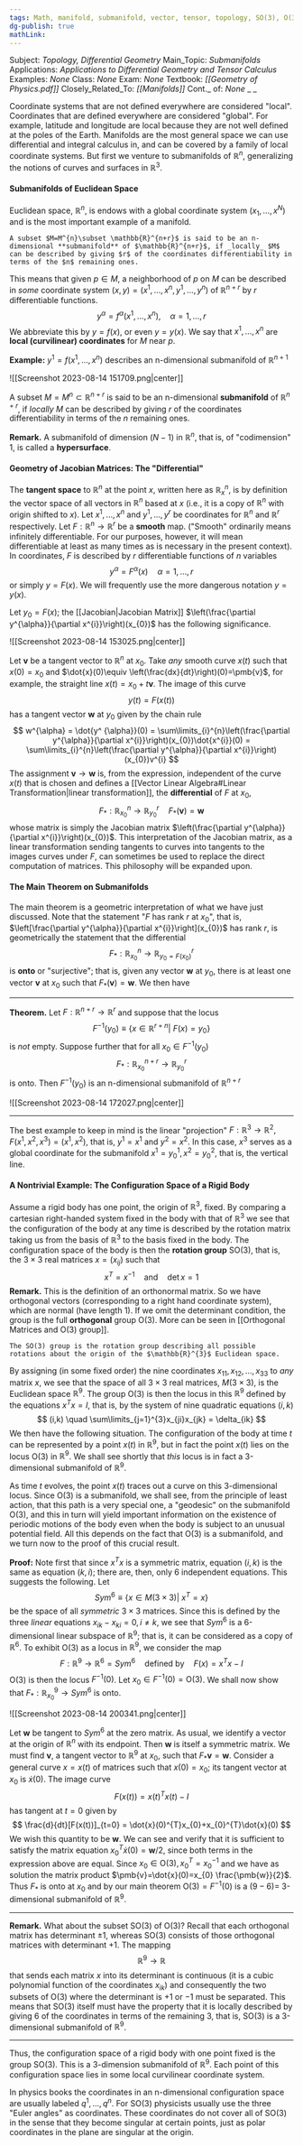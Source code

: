 ```yaml
---
tags: Math, manifold, submanifold, vector, tensor, topology, SO(3), O(3)
dg-publish: true
mathLink: 
---
```

Subject: _Topology, Differential Geometry_
Main\_Topic: _Submanifolds_
Applications: _Applications to Differential Geometry and Tensor Calculus_
Examples: _None_
Class: _None_
Exam: _None_
Textbook: _[[Geometry of Physics.pdf]]_
Closely\_Related\_To: _[[Manifolds]]_
Cont.\_ of: _None_ 
_
_

Coordinate systems that are not defined everywhere are considered "local". Coordinates that are defined everywhere are considered "global". For example, latitude and longitude are local because they are not well defined at the poles of the Earth. Manifolds are the most general space we can use differential and integral calculus in, and can be covered by a family of local coordinate systems. But first we venture to submanifolds of $\mathbb{R}^{n}$, generalizing the notions of curves and surfaces in $\mathbb{R}^{3}$. 

#### Submanifolds of Euclidean Space
Euclidean space, $\mathbb{R}^{n}$, is endows with a global coordinate system $(x_{1},\ldots,x^{N})$ and is the most important example of a manifold. 

```ad-Definition
A subset $M=M^{n}\subset \mathbb{R}^{n+r}$ is said to be an n-dimensional **submanifold** of $\mathbb{R}^{n+r}$, if _locally_ $M$ can be described by giving $r$ of the coordinates differentiability in terms of the $n$ remaining ones. 
```

This means that given $p \in M$, a neighborhood of $p$ on $M$ can be described in _some_ coordinate system $(x,y)=(x^{1},\ldots,x^{n},y^{1},\ldots,y^{n})$ of $\mathbb{R}^{n+r}$ by $r$ differentiable functions. 
$$
y^{\alpha} = f^{\alpha}(x^{1},\ldots,x^{n}), \quad \alpha=1,\ldots,r
$$
We abbreviate this by $y=f(x)$, or even $y=y(x)$. We say that $x^{1},\ldots,x^{n}$ are **local (curvilinear) coordinates** for $M$ near $p$. 

**Example:**  $y^{1}=f(x^{1},\ldots,x^{n})$ describes an n-dimensional submanifold of $\mathbb{R}^{n+1}$

![[Screenshot 2023-08-14 151709.png|center]]

A subset $M=M^{n}\subset \mathbb{R}^{n+r}$ is said to be an n-dimensional **submanifold** of $\mathbb{R}^{n+r}$, if _locally_ $M$ can be described by giving $r$ of the coordinates differentiability in terms of the $n$ remaining ones. 

**Remark.**  A submanifold of dimension $(N-1)$ in $\mathbb{R}^{n}$, that is, of "codimension" 1, is called a **hypersurface**. 

#### Geometry of Jacobian Matrices: The "Differential"
The **tangent space** to $\mathbb{R}^{n}$ at the point $x$, written here as $\mathbb{R}^{n}_{x}$, is by definition the vector space of all vectors in $\mathbb{R}^{n}$ based at $x$ (i.e., it is a copy of $\mathbb{R}^{n}$ with origin shifted to $x$). Let $x^{1},\ldots,x^{n}$ and $y^{1},\ldots,y^{r}$ be coordinates for $\mathbb{R}^{n}$ and $\mathbb{R}^{r}$ respectively. Let $F: \mathbb{R}^{n} \rightarrow \mathbb{R}^{r}$ be a **smooth** map. ("Smooth" ordinarily means infinitely differentiable. For our purposes, however, it will mean differentiable at least as many times as is necessary in the present context). In coordinates, $F$ is described by $r$ differentiable functions of $n$ variables 
$$
y^{\alpha} = F^{\alpha}(x) \quad \alpha=1,\ldots,r
$$
or simply $y=F(x)$. We will frequently use the more dangerous notation $y=y(x)$. 

Let $y_{0}=F(x)$; the [[Jacobian|Jacobian Matrix]] $\left(\frac{\partial y^{\alpha}}{\partial x^{i}}\right)(x_{0})$ has the following significance. 

![[Screenshot 2023-08-14 153025.png|center]]

Let $\pmb{v}$ be a tangent vector to $\mathbb{R}^{n}$ at $x_{0}$. Take _any_ smooth curve $x(t)$ such that $x(0)=x_{0}$ and $\dot{x}(0)\equiv \left(\frac{dx}{dt}\right)(0)=\pmb{v}$, for example, the straight line $x(t)=x_{0}+t\pmb{v}$. The image of this curve 
$$
y(t)=F(x(t))
$$
has a tangent vector $\pmb{w}$ at $y_{0}$ given by the chain rule 
$$
w^{\alpha} = \dot{y^ {\alpha}}(0) = \sum\limits_{i}^{n}\left(\frac{\partial y^{\alpha}}{\partial x^{i}}\right)(x_{0})\dot{x^{i}}(0) = \sum\limits_{i}^{n}\left(\frac{\partial y^{\alpha}}{\partial x^{i}}\right)(x_{0})v^{i}
$$
The assignment $\pmb{v}\rightarrow \pmb{w}$ is, from the expression, independent of the curve $x(t)$ that is chosen and defines a [[Vector Linear Algebra#Linear Transformation|linear transformation]], the **differential** of $F$ at $x_{0}$,
$$
F_{*}: \mathbb{R}^{n}_{x_{0}} \rightarrow \mathbb{R}^{r}_{y_{0}} \quad F_{*}(\pmb{v}) = \pmb{w}
$$
whose matrix is simply the Jacobian matrix $\left(\frac{\partial y^{\alpha}}{\partial x^{i}}\right)(x_{0})$. This interpretation of the Jacobian matrix, as a linear transformation sending tangents to curves into tangents to the images curves under $F$, can sometimes be used to replace the direct computation of matrices. This philosophy will be expanded upon. 

#### The Main Theorem on Submanifolds
The main theorem is a geometric interpretation of what we have just discussed. Note that the statement "$F$ has rank $r$ at $x_{0}$", that is, $\left[\frac{\partial y^{\alpha}}{\partial x^{i}}\right](x_{0})$ has rank $r$, is geometrically the statement that the differential 
$$
F_{*}:\mathbb{R}^{n}_{x_{0}}\rightarrow \mathbb{R}^{r}_{y_{0}=F(x_{0})}
$$
is **onto** or "surjective"; that is, given any vector $\pmb{w}$ at $y_{0}$, there is at least one vector $\pmb{v}$ at $x_{0}$ such that $F_{*}(\pmb{v})=\pmb{w}$. We then have

---
**Theorem.**  Let $F:\mathbb{R}^{n+r} \rightarrow \mathbb{R}^{r}$ and suppose that the locus
$$
F^{-1}(y_{0}) \equiv \{ x \in \mathbb{R}^{r+n} | \  F(x) = y_{0} \}
$$
is _not_ empty. Suppose further that for all $x_{0} \in F^{-1}(y_{0})$
$$
F_{*}: \mathbb{R}^{n+r}_{x_{0}} \rightarrow \mathbb{R}^{r}_{y_{0}}
$$
is onto. Then $F^{-1}(y_{0})$ is an n-dimensional submanifold of $\mathbb{R}^{n+r}$

![[Screenshot 2023-08-14 172027.png|center]]

---
The best example to keep in mind is the linear "projection" $F: \mathbb{R}^{3} \rightarrow \mathbb{R}^{2}, F(x^{1},x^{2},x^{3})=(x^{1},x^{2}),$ that is, $y^{1}=x^{1}$ and $y^{2}=x^{2}$. In this case, $x^{3}$ serves as a global coordinate for the submanifold $x^{1}=y_{0}^{1},x^{2}=y_{0}^{2}$, that is, the vertical line.  

#### A Nontrivial Example: The Configuration Space of a Rigid Body 
Assume a rigid body has one point, the origin of $\mathbb{R}^{3}$, fixed. By comparing a cartesian right-handed system fixed in the body with that of $\mathbb{R}^{3}$ we see that the configuration of the body at any time is described by the rotation matrix taking us from the basis of $\mathbb{R}^{3}$ to the basis fixed in the body. The configuration space of the body is then the **rotation group** SO(3), that is, the $3 \times 3$ real matrices $x=(x_{ij})$ such that 
$$
x^{T}=x^{-1} \quad \text{and} \quad \det x=1
$$
**Remark.**  This is the definition of an orthonormal matrix. So we have orthogonal vectors (corresponding to a right hand coordinate system), which are normal (have length 1). If we omit the determinant condition, the group is the full **orthogonal** group O(3). More can be seen in [[Orthogonal Matrices and O(3) group]]. 

```ad-Definition
The SO(3) group is the rotation group describing all possible rotations about the origin of the $\mathbb{R}^{3}$ Euclidean space.
```

By assigning (in some fixed order) the nine coordinates $x_{11},x_{12},\ldots,x_{33}$ to _any_ matrix $x$, we see that the space of all $3 \times 3$ real matrices, $M(3\times 3)$, is the Euclidean space $\mathbb{R}^{9}$. The group O(3) is then the locus in this $\mathbb{R}^{9}$ defined by the equations $x^{T}x=I$, that is, by the system of nine quadratic equations $(i,k)$
$$
(i,k) \quad \sum\limits_{j=1}^{3}x_{ji}x_{jk} = \delta_{ik}
$$
We then have the following situation. The configuration of the body at time $t$ can be represented by a point $x(t)$ in $\mathbb{R}^{9}$, but in fact the point $x(t)$ lies on the locus O(3) in $\mathbb{R}^{9}$. We shall see shortly that _this_ locus is in fact a 3-dimensional submanifold of $\mathbb{R}^{9}$. 

As time $t$ evolves, the point $x(t)$ traces out a curve on this 3-dimensional locus. Since O(3) is a submanifold, we shall see, from the principle of least action, that this path is a very special one, a "geodesic" on the submanifold O(3), and this in turn will yield important information on the existence of periodic motions of the body even when the body is subject to an unusual potential field. All this depends on the fact that O(3) is a submanifold, and we turn now to the proof of this crucial result. 

**Proof:**  Note first that since $x^{T}x$ is a symmetric matrix, equation $(i,k)$ is the same as equation $(k,i)$; there are, then, only 6 independent equations. This suggests the following. Let 
$$
Sym^{6}\equiv \{x \in M(3\times3)| \ x^{T}=x\}
$$
be the space of all _symmetric_ $3\times3$ matrices. Since this is defined by the three _linear_ equations
$x_{ik}-x_{ki}=0, i\neq k$, we see that $Sym^{6}$ is a 6-dimensional linear subspace of $\mathbb{R}^{9}$; that is, it can be considered as a copy of $\mathbb{R}^{6}$. To exhibit O(3) as a locus in $\mathbb{R}^{9}$, we consider the map
$$
F:\mathbb{R}^{9}\rightarrow \mathbb{R}^{6}=Sym^{6} \quad \text{defined by} \quad F(x)=x^{T}x-I
$$
O(3) is then the locus $F^{-1}(0)$. Let $x_{0} \in F^{-1}(0)=\text{O(3)}$. We shall now show that $F_{*}:\mathbb{R}^{9}_{x_{0}} \rightarrow Sym^{6}$ is onto.

![[Screenshot 2023-08-14 200341.png|center]]

Let $\pmb{w}$ be tangent to $Sym^{6}$ at the zero matrix. As usual, we identify a vector at the origin of $\mathbb{R}^{n}$ with its endpoint. Then $\pmb{w}$ is itself a symmetric matrix. We must find $\pmb{v}$, a tangent vector to $\mathbb{R}^{9}$ at $x_{0}$, such that $F_{*}\pmb{v}=\pmb{w}$. Consider a general curve $x=x(t)$ of matrices such that $x(0)=x_{0}$; its tangent vector at $x_{0}$ is $\dot{x}(0)$. The image curve 
$$
F(x(t)) = x(t)^{T}x(t)-I
$$
has tangent at $t=0$ given by 
$$
\frac{d}{dt}[F(x(t))]_{t=0} = \dot{x}(0)^{T}x_{0}+x_{0}^{T}\dot{x}(0)
$$
We wish this quantity to be $\pmb{w}$. We can see and verify that it is sufficient to satisfy the matrix equation $x_{0}^{T}\dot{x}(0)=\pmb{w}/2$, since both terms in the expression above are equal. Since $x_{0}\in \text{O(3)}, x_{0}^{T}=x_{0}^{-1}$ and we have as solution the matrix product $\pmb{v}=\dot{x}(0)=x_{0} \frac{\pmb{w}}{2}$. Thus $F_{*}$ is onto at $x_{0}$ and by our main theorem $\text{O(3)}=F^{-1}(0)$ is a $(9-6)=$ 3-dimensional submanifold of $\mathbb{R}^{9}$. 

---
**Remark.**  What about the subset SO(3) of O(3)? Recall that each orthogonal matrix has determinant $\pm 1$, whereas SO(3) consists of those orthogonal matrices with determinant $+1$. The mapping 
$$
\mathbb{R}^{9} \rightarrow \mathbb{R}
$$
that sends each matrix $x$ into its determinant is continuous (it is a cubic polynomial function of the coordinates $x_{ik}$) and consequently the two subsets of O(3) where the determinant is $+1$ or $-1$ must be separated. This means that SO(3) itself must have the property that it is locally described by giving $6$ of the coordinates in terms of the remaining $3$, that is, SO(3) is a 3-dimensional submanifold of $\mathbb{R}^{9}$. 

---
Thus, the configuration space of a rigid body with one point fixed is the group SO(3). This is a 3-dimension submanifold of $\mathbb{R}^{9}$. Each point of this configuration space lies in some local curvilinear coordinate system. 

In physics books the coordinates in an n-dimensional configuration space are usually labeled $q^{1},\ldots,q^{n}$. For SO(3) physicists usually use the three "Euler angles" as coordinates. These coordinates do not cover all of SO(3) in the sense that they become singular at certain points, just as polar coordinates in the plane are singular at the origin.